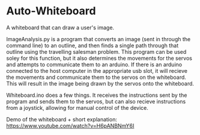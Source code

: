 # Auto-Whiteboard
A whiteboard that can draw a user's image.

ImageAnalysis.py is a program that converts an image (sent in through the command line) to an outline, and then finds a single path through that outline using the travelling salesman problem. This program can be used soley for this function, but it also determines the movements for the servos and attempts to communicate them to an arduino. If there is an arduino connected to the host computer in the appropriate usb slot, it will recieve the movements and communicate them to the servos on the whiteboard. This will result in the image being drawn by the servos onto the whiteboard.

Whiteboard.ino does a few things. It receives the instructions sent by the program and sends them to the servos, but can also recieve instructions from a joystick, allowing for manual control of the device. 

Demo of the whiteboard + short explanation: https://www.youtube.com/watch?v=H6pANBNmY6I
